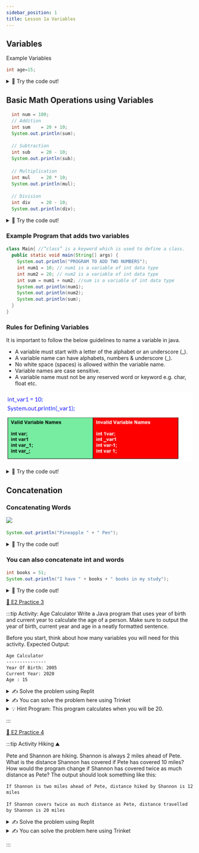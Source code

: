 ```yaml
---
sidebar_position: 1
title: Lesson 1a Variables
---
```



## Variables

Example Variables
```java
int age=15;
```

<details>
<summary>
🧪 Try the code out! 
</summary>
<iframe src="https://trinket.io/embed/java/e5ba4977ab" width="100%" height="300" frameborder="0" marginwidth="0" marginheight="0" allowfullscreen></iframe>

</details>

## Basic Math Operations using Variables

```java
  int num = 100;
  // Addition
  int sum    = 20 + 10;
  System.out.println(sum);

  // Subtraction
  int sub    = 20 - 10;
  System.out.println(sub);

  // Multiplication
  int mul    = 20 * 10;
  System.out.println(mul);

  // Division
  int div    = 20 - 10;
  System.out.println(div);

```

<details>
<summary>
🧪 Try the code out! 
</summary>
<iframe src="https://trinket.io/embed/java/7903edc271" width="100%" height="600" frameborder="0" marginwidth="0" marginheight="0" allowfullscreen></iframe>

</details>

### Example Program that adds two variables
```java
class Main{ //”class” is a keyword which is used to define a class.
  public static void main(String[] args) {
    System.out.println("PROGRAM TO ADD TWO NUMBERS");
    int num1 = 10; // num1 is a variable of int data type
    int num2 = 20; // num2 is a variable of int data type
    int sum = num1 + num2; //sum is a variable of int data type
    System.out.println(num1);
    System.out.println(num2);
    System.out.println(sum);
  }
}

```

### Rules for Defining Variables
It is important to follow the below guidelines to name a variable in java.

- A variable must start with a letter of the alphabet or an underscore (_).
- A variable name can have alphabets, numbers & underscore (_).
- No white space (spaces) is allowed within the variable name.
- Variable names are case sensitive.
- A variable name must not be any reserved word or keyword e.g. char, float etc.

![](../../static/img/2022-04-27-04-14-39.png)
<details>
<summary>
🧪 Try the code out! 
</summary>
<iframe src="https://trinket.io/embed/java/a89cdfe56d" width="100%" height="600" frameborder="0" marginwidth="0" marginheight="0" allowfullscreen></iframe>

</details>

## Concatenation

### Concatenating Words

![](https://media0.giphy.com/media/BHeCjdyGJck6c/200.gif)

```java
System.out.println("Pineapple " + " Pen");
```

<details>
<summary>
🧪 Try the code out! 
</summary>
<iframe src="https://trinket.io/embed/java/e48a0091fd" width="100%" height="300" frameborder="0" marginwidth="0" marginheight="0" allowfullscreen></iframe>

</details>

### You can also concatenate int and words

```java
int books = 51;
System.out.println("I have " + books + " books in my study");  

```

<details>
<summary>
🧪 Try the code out! 
</summary>
<iframe src="https://trinket.io/embed/java/9f4104cc68" width="100%" height="300" frameborder="0" marginwidth="0" marginheight="0" allowfullscreen></iframe>

</details>


[👀 E2 Practice 3](https://learn2codelive.com/courses/107/pages/lesson-1-learning-activities-e2-practice-activity-3-age-calculator?module_item_id=9031)

:::tip Activity: Age Calculator 
Write a Java program that uses year of birth and current year to calculate the age of a person. Make sure to output the year of birth, current year and age in a neatly formatted sentence.

Before you start, think about how many variables you will need for this activity.
Expected Output:
```
Age Calculator
---------------
Year Of Birth: 2005
Current Year: 2020
Age : 15
```

<details>
<summary>
✍ Solve the problem using Replit
</summary>
<a href="https://replit.com/@NeneWang/EmptyJavaCanvas#Main.java" >Feel free to use Repl, you can fork from this empty canvas in Repl.it</a>

</details>

<details>
<summary>
✍  You can solve the problem here using Trinket
</summary>
<iframe src="https://trinket.io/embed/java/6e661a677c" width="100%" height="600" frameborder="0" marginwidth="0" marginheight="0" allowfullscreen></iframe>

</details>

<details>
    <summary>
        💡 Hint Program: This program calculates when you will be 20.
    </summary>

<iframe src="https://trinket.io/embed/java/fdb7ec76da" width="100%" height="300" frameborder="0" marginwidth="0" marginheight="0" allowfullscreen></iframe>

</details>

:::


[👀 E2 Practice 4](https://learn2codelive.com/courses/107/pages/lesson-1-learning-activities-e2-practice-activity-4-hiking?module_item_id=9032)

:::tip Activity Hiking ⛰

Pete and Shannon are hiking. Shannon is always 2 miles ahead of Pete. What is the distance Shannon has covered if Pete has covered 10 miles? How would the program change if Shannon has covered twice as much distance as Pete?
The output should look something like this:
```
If Shannon is two miles ahead of Pete, distance hiked by Shannon is 12 miles

If Shannon covers twice as much distance as Pete, distance travelled by Shannon is 20 miles
```
<details>
<summary>
✍ Solve the problem using Replit
</summary>
<a href="https://replit.com/@NeneWang/EmptyJavaCanvas#Main.java" >Feel free to use Repl, you can fork from this empty canvas in Repl.it</a>

</details>

<details>
<summary>
✍  You can solve the problem here using Trinket
</summary>
<iframe src="https://trinket.io/embed/java/6e661a677c" width="100%" height="600" frameborder="0" marginwidth="0" marginheight="0" allowfullscreen></iframe>

</details>

:::


